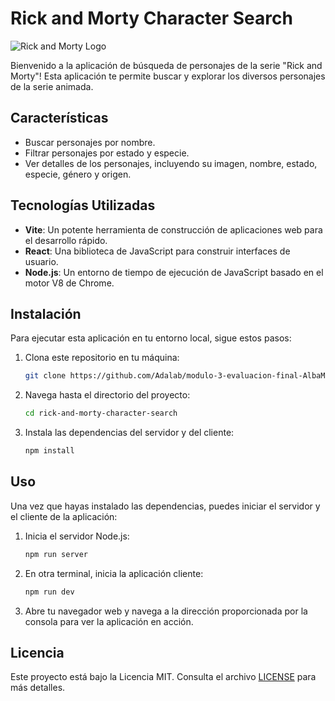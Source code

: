 # Rick and Morty Character Search

![Rick and Morty Logo](https://upload.wikimedia.org/wikipedia/commons/b/b1/Rick_and_Morty.svg)

Bienvenido a la aplicación de búsqueda de personajes de la serie "Rick and Morty"! Esta aplicación te permite buscar y explorar los diversos personajes de la serie animada.

## Características

- Buscar personajes por nombre.
- Filtrar personajes por estado y especie.
- Ver detalles de los personajes, incluyendo su imagen, nombre, estado, especie, género y origen.

## Tecnologías Utilizadas

- **Vite**: Un potente herramienta de construcción de aplicaciones web para el desarrollo rápido.
- **React**: Una biblioteca de JavaScript para construir interfaces de usuario.
- **Node.js**: Un entorno de tiempo de ejecución de JavaScript basado en el motor V8 de Chrome.

## Instalación

Para ejecutar esta aplicación en tu entorno local, sigue estos pasos:

1. Clona este repositorio en tu máquina:

    ```bash
    git clone https://github.com/Adalab/modulo-3-evaluacion-final-AlbaM9.git
    ```

2. Navega hasta el directorio del proyecto:

    ```bash
    cd rick-and-morty-character-search
    ```

3. Instala las dependencias del servidor y del cliente:

    ```bash
    npm install
    ```

## Uso

Una vez que hayas instalado las dependencias, puedes iniciar el servidor y el cliente de la aplicación:

1. Inicia el servidor Node.js:

    ```bash
    npm run server
    ```

2. En otra terminal, inicia la aplicación cliente:

    ```bash
    npm run dev
    ```

3. Abre tu navegador web y navega a la dirección proporcionada por la consola para ver la aplicación en acción.



## Licencia

Este proyecto está bajo la Licencia MIT. Consulta el archivo [LICENSE](LICENSE) para más detalles.
